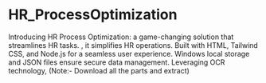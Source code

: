 # HR_ProcessOptimization
Introducing HR Process Optimization: a game-changing solution that streamlines HR tasks. , it simplifies HR operations. Built with HTML, Tailwind CSS, and Node.js for a seamless user experience. Windows local storage and JSON files ensure secure data management. Leveraging OCR technology,
(Note:- Download all the parts and extract)
